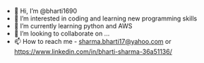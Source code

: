 - 👋 Hi, I’m @bharti1690
- 👀 I’m interested in coding and learning new programming skills
- 🌱 I’m currently learning python and AWS
- 💞️ I’m looking to collaborate on ...
- 📫 How to reach me - sharma.bharti17@yahoo.com or https://www.linkedin.com/in/bharti-sharma-36a51136/

<!---
bharti1690/bharti1690 is a ✨ special ✨ repository because its `README.md` (this file) appears on your GitHub profile.
You can click the Preview link to take a look at your changes.
--->

